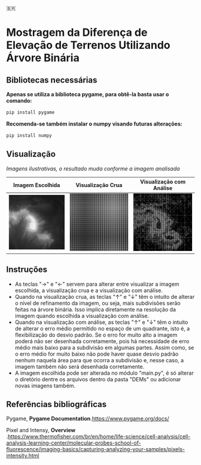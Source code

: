 :brazil:
# Mostragem da Diferença de Elevação de Terrenos Utilizando Árvore Binária


## Bibliotecas necessárias
**Apenas se utiliza a biblioteca pygame, para obtê-la basta usar o comando:**
```py
pip install pygame
```
**Recomenda-se também instalar o numpy visando futuras alterações:**
```py
pip install numpy
```
  
## Visualização

*Imagens ilustrativas, o resultado muda conforme a imagem analisada*


| Imagem Escolhida | Visualização Crua | Visualização com Análise |
| :---: | :---: | :---: |
| <img src="images/2.png" width="200"> | <img src="images/1.png" width="200"> | <img src="images/3.png" width="200"> |


## Instruções

* As teclas "→" e "←" servem para alterar entre visualizar a imagem escolhida, a visualização crua e a visualização com análise.
* Quando na visualização crua, as teclas "↑" e "↓" têm o intuito de alterar o nível de refinamento da imagem, ou seja, mais subdivisões serão feitas na árvore binária. Isso implica diretamente na resolução da imagem quando escolhida a visualização com análise.
* Quando na visualização com análise, as teclas "↑" e "↓" têm o intuito de alterar o erro médio permitido no espaço de um quadrante, isto é, a flexibilização do desvio padrão. Se o erro for muito alto a imagem poderá não ser desenhada corretamente, pois há necessidade de erro médio mais baixo para a subdivisão em algumas partes. Assim como, se o erro médio for muito baixo não pode haver quase desvio padrão nenhum naquela área para que ocorra a subdivisão e, nesse caso, a imagem também não será desenhada corretamente.
* A imagem escolhida pode ser alterada no módulo "main.py", é só alterar o diretório dentre os arquivos dentro da pasta "DEMs" ou adicionar novas imagens também.



## Referências bibliográficas
Pygame, **Pygame Documentation**.https://www.pygame.org/docs/

Pixel and Intensy, **Overview** .https://www.thermofisher.com/br/en/home/life-science/cell-analysis/cell-analysis-learning-center/molecular-probes-school-of-fluorescence/imaging-basics/capturing-analyzing-your-samples/pixels-intensity.html
## 
